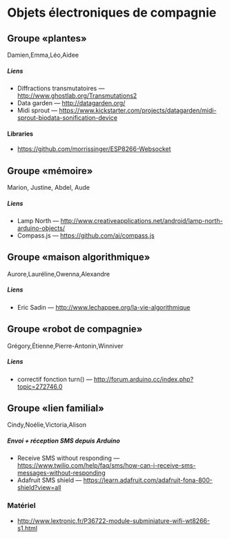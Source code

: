 # Objets électroniques de compagnie

## Groupe «plantes»
Damien,Emma,Léo,Aidee
##### Liens
* Diffractions transmutatoires — http://www.ghostlab.org/Transmutations2
* Data garden — http://datagarden.org/
* Midi sprout — https://www.kickstarter.com/projects/datagarden/midi-sprout-biodata-sonification-device

#### Libraries
* https://github.com/morrissinger/ESP8266-Websocket

## Groupe «mémoire»
Marion, Justine, Abdel, Aude
##### Liens
* Lamp North — http://www.creativeapplications.net/android/lamp-north-arduino-objects/
* Compass.js — https://github.com/ai/compass.js

## Groupe «maison algorithmique»
Aurore,Lauréline,Owenna,Alexandre
##### Liens
* Eric Sadin — http://www.lechappee.org/la-vie-algorithmique

## Groupe «robot de compagnie»
Grégory,Étienne,Pierre-Antonin,Winniver

##### Liens
* correctif fonction turn() — http://forum.arduino.cc/index.php?topic=272746.0

## Groupe «lien familial»
Cindy,Noélie,Victoria,Alison

##### Envoi + réception SMS depuis Arduino
* Receive SMS without responding — https://www.twilio.com/help/faq/sms/how-can-i-receive-sms-messages-without-responding
* Adafruit SMS shield — https://learn.adafruit.com/adafruit-fona-800-shield?view=all

 
### Matériel
* http://www.lextronic.fr/P36722-module-subminiature-wifi-wt8266-s1.html


